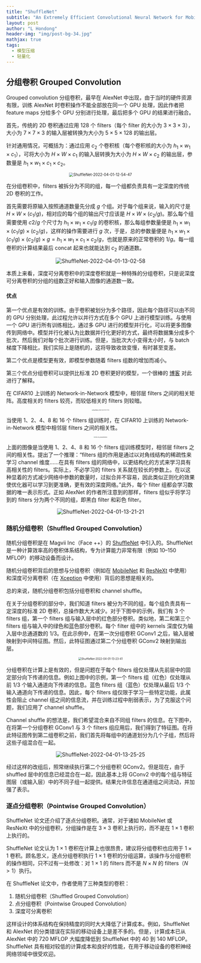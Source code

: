 ```yaml
---
title: "ShuffleNet"
subtitle: "An Extremely Efficient Convolutional Neural Network for Mobile Devices"
layout: post
author: "L Hondong"
header-img: "img/post-bg-34.jpg"
mathjax: true
tags:
  - 模型压缩
  - 轻量化
---
```

## 分组卷积 Grouped Convolution

Grouped convolution 分组卷积，最早在 AlexNet 中出现，由于当时的硬件资源有限，训练 AlexNet 时卷积操作不能全部放在同一个 GPU 处理，因此作者把 feature maps 分给多个 GPU 分别进行处理，最后把多个 GPU 的结果进行融合。

首先，传统的 2D 卷积通过应用 128 个 filters（每个 filter 的大小为 $3\times 3 \times 3$），大小为 $7\times 7 \times 3$ 的输入层被转换为大小为 $5\times 5 \times 128$ 的输出层。

针对通用情况，可概括为：通过应用 $c_2$ 个卷积核（每个卷积核的大小为 $h_1 \times w_1 \times c_1$），可将大小为 $H \times W \times c_1$ 的输入层转换为大小为 $H \times W \times c_2$ 的输出层，参数量是 $h_{1} \times w_{1} \times c_{1} \times c_{2}$。

<div align=center><img src="https://lhondong-pic.oss-cn-shenzhen.aliyuncs.com/img/assets/ShuffleNet-2022-04-01-12-54-47.png" alt="ShuffleNet-2022-04-01-12-54-47" style="zoom:70%;" /></div>

在分组卷积中，filters 被拆分为不同的组，每一个组都负责具有一定深度的传统 2D 卷积的工作。

首先需要将原输入按照通道数量先分成 $g$ 个组。对于每个组来说，输入的尺寸是 $H \times W \times (c_{1}/g)$，相对应的每个组的输出尺寸应该是 $H \times W \times (c_{2}/g)$。那么每个组需要使用 $c2/g$ 个尺寸为 $h_{1} \times w_{1} \times c_{1}/g$ 的卷积核，那么每组参数量便是 $h_{1} \times w_{1} \times (c_{1}/g) \times(c_{2}/g)$，这样的操作需要进行 $g$ 次，于是，总的参数量便是 $h_{1} \times w_{1} \times (c_{1}/g) \times(c_{2}/g) \times g =h_{1} \times w_{1} \times c_{1} \times c_{2}/g$，也就是原来的正常卷积的 $1/g$。每一组卷积的计算结果最后 concat 起来也就能达到 $c_2$ 的通道数。

<div align=center><img src="https://lhondong-pic.oss-cn-shenzhen.aliyuncs.com/img/assets/ShuffleNet-2022-04-01-13-02-58.png" alt="ShuffleNet-2022-04-01-13-02-58" style="zoom:100%;" /></div>

本质上来看，深度可分离卷积中的深度卷积就是一种特殊的分组卷积，只是说深度可分离卷积的分组的组数正好和输入图像的通道数一致。

#### 优点

第一个优点是有效的训练。由于卷积被划分为多个路径，因此每个路径可以由不同的 GPU 分别处理，此过程允许以并行方式在多个 GPU 上进行模型训练。与使用一个 GPU 进行所有训练相比，通过多 GPU 进行的模型并行化，可以将更多图像传到网络中。模型并行化被认为比数据并行化更好的方式，最终将数据集分成多个批次，然后我们对每个批次进行训练。但是，当批次大小变得太小时，与 batch 梯度下降相比，我们实际上是随机的，这将导致收敛变慢，有时甚至变差。

第二个优点是模型更有效，即模型参数随着 filters 组数的增加而减小。

第三个优点分组卷积可以提供比标准 2D 卷积更好的模型，一个很棒的 [博客](https://blog.yani.ai/filter-group-tutorial/) 对此进行了解释。

在 CIFAR10 上训练的 Network-in-Network 模型中，相邻层 filters 之间的相关矩阵。高度相关的 filters 较亮，而较低相关的 filters 则较暗。

<div align=center><img src="https://lhondong-pic.oss-cn-shenzhen.aliyuncs.com/img/assets/ShuffleNet-2022-04-01-13-17-15.png" alt="ShuffleNet-2022-04-01-13-17-15" style="zoom:20%;" /></div>

当使用 1、2、4、8 和 16 个 filters 组训练时，在 CIFAR10 上训练的 Network-in-Network 模型中相邻层 filters 之间的相关性。

<div align=center><img src="https://lhondong-pic.oss-cn-shenzhen.aliyuncs.com/img/assets/cifar-nin-groupanimation.gif" alt="cifar-nin-groupanimation" style="zoom:20%;" /></div>

上面的图像是当使用 1、2、4、8 和 16 个 filters 组训练模型时，相邻层 filters 之间的相关性。提出了一个推理：“filters 组的作用是通过以对角线结构的稀疏性来学习 channel 维度……在具有 filters 组的网络中，以更结构化的方式来学习具有高相关性的 filters。实际上，不必学习的 filters 关系就在较长的参数上。在以这种显着的方式减少网络中参数的数量时，过拟合并不容易，因此类似正则化的效果使优化器可以学习到更准确，更有效的深度网络。”此外，每个 filter 组都会学习数据的唯一表示形式。正如 AlexNet 的作者所注意到的那样，filters 组似乎将学习到的 filters 分为两个不同的组，即黑白 filter 和彩色 filter。

<div align=center><img src="https://lhondong-pic.oss-cn-shenzhen.aliyuncs.com/img/assets/ShuffleNet-2022-04-01-13-21-21.png" alt="ShuffleNet-2022-04-01-13-21-21" style="zoom:100%;" /></div>

### 随机分组卷积（Shuffled Grouped Convolution）

随机分组卷积是在 Magvii Inc（Face ++）的 [ShuffleNet](https://arxiv.org/abs/1707.01083) 中引入的。ShuffleNet 是一种计算效率高的卷积体系结构，专为计算能力非常有限（例如 10–150 MFLOP）的移动设备而设计。

随机分组卷积背后的思想与分组卷积（例如在 [MobileNet](https://arxiv.org/abs/1704.04861) 和 [ResNeXt](https://arxiv.org/abs/1611.05431) 中使用）和深度可分离卷积（在 [Xception](https://arxiv.org/abs/1610.02357) 中使用）背后的思想是相关的。

总的来说，随机分组卷积包括分组卷积和 channel shuffle。

在关于分组卷积的部分中，我们知道 filters 被分为不同的组，每个组负责具有一定深度的标准 2D 卷积，总操作数大大减少。对于下图中的示例，我们有 3 个 filters 组，第一个 filters 组与输入层中的红色部分卷积。类似地，第二和第三个 filters 组与输入中的绿色和蓝色部分卷积。每个 filter 组中的 kernels 深度仅为输入层中总通道数的 1/3。在此示例中，在第一次分组卷积 GConv1 之后，输入层被映射到中间特征图。然后，此特征图通过第二个分组卷积 GConv2 映射到输出层。

<div align=center><img src="https://lhondong-pic.oss-cn-shenzhen.aliyuncs.com/img/assets/ShuffleNet-2022-04-01-13-23-41.png" alt="ShuffleNet-2022-04-01-13-23-41" style="zoom:50%;" /></div>

分组卷积在计算上是有效的，但是问题在于每个 filters 组仅处理从先前层中的固定部分向下传递的信息。例如上图中的示例，第一个 filters 组（红色）仅处理从前 1/3 个输入通道向下传递的信息。蓝色 filters 组（蓝色）仅处理从最后 1/3 个输入通道向下传递的信息。因此，每个 filters 组仅限于学习一些特定功能，此属性会阻止 channel 组之间的信息流，并在训练过程中削弱表示，为了克服这个问题，我们应用了 channel shuffle。

Channel shuffle 的想法是，我们希望混合来自不同组 filters 的信息。在下图中，在将第一个分组卷积 GConv1 与 3 个 filters 组应用后，我们得到了特征图。在将此特征图传到第二组卷积之前，我们首先将每组中的通道划分为几个子组，然后将这些子组混合在一起。

<div align=center><img src="https://lhondong-pic.oss-cn-shenzhen.aliyuncs.com/img/assets/ShuffleNet-2022-04-01-13-25-25.png" alt="ShuffleNet-2022-04-01-13-25-25" style="zoom:100%;" /></div>

经过这样的改组后，照常继续执行第二个分组卷积 GConv2。但是现在，由于 shuffled 层中的信息已经混合在一起，因此基本上将 GConv2 中的每个组与特征图层（或输入层）中的不同子组一起提供。结果允许信息在通道组之间流动，并加强了表示。

### 逐点分组卷积（Pointwise Grouped Convolution）

ShuffleNet 论文还介绍了逐点分组卷积。通常，对于诸如 MobileNet 或 ResNeXt 中的分组卷积，分组操作是在 $3\times3$ 卷积上执行的，而不是在 $1\times1$ 卷积上执行的。

ShuffleNet 论文认为 $1\times1$ 卷积在计算上也很昂贵，建议将分组卷积也应用于 $1\times1$ 卷积。顾名思义，逐点分组卷积执行 $1\times1$ 卷积的分组运算，该操作与分组卷积的操作相同，只不过有一处修改：对 $1\times1$ 的 filters 而不是 $N\times N$ 的 filters（$N> 1$）执行。

在 ShuffleNet 论文中，作者使用了三种类型的卷积：

1. 随机分组卷积（Shuffled Grouped Convolution）
2. 点分组卷积（Pointwise Grouped Convolution）
3. 深度可分离卷积

这样设计的体系结构在保持精度的同时大大降低了计算成本。例如，ShuffleNet 和 AlexNet 的分类错误在实际的移动设备上是差不多的。但是，计算成本已从 AlexNet 中的 720 MFLOP 大幅度降低到 ShuffleNet 中的 40 到 140 MFLOP。ShuffleNet 具有相对较低的计算成本和良好的性能，在用于移动设备的卷积神经网络领域中很受欢迎。
